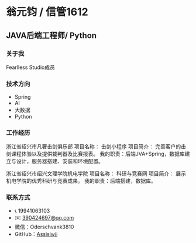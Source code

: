 
#  翁元钧 / 信管1612
## JAVA后端工程师/ Python


###  关于我
Fearlless Studio成员

###  技术方向
+ Spring
+ AI
+ 大数据
+ Python

### 工作经历
浙江省绍兴市凡奢击剑俱乐部
项目名称： 击剑小程序
项目简介： 完善客户的击剑课程体验以及提供裁判器及比赛报表。
我的职责：后端JVA+Spring，数据库建立与设计，服务器搭建、安装和环境配置。
  
浙江省绍兴市绍兴文理学院机电学院
项目名称： 科研与竞赛网
项目简介： 展示机电学院的优秀科研与竞赛成果。
我的职责：后端搭建，数据库。
  


###  联系方式
+ :telephone_receiver: 19941063103
+ :envelope:  390424697@qq.com
+ 微信：Oderschvank3810
+ GitHub：[Assisiwjj](https://github.com/Assisiwjj)
